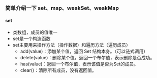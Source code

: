 ### 简单介绍一下 set、map、weakSet、weakMap
#### set
+ 类数组，成员的值唯一
+ set是一个构造函数
+ set主要用来操作方法（操作数据）和遍历方法（遍历成员）
    + add(value)：添加某个值，返回 Set 结构本身。（可以链式调用）
    + delete(value)：删除某个值，返回一个布尔值，表示删除是否成功。
    + has(value)：返回一个布尔值，表示该值是否为Set的成员。
    + clear()：清除所有成员，没有返回值。